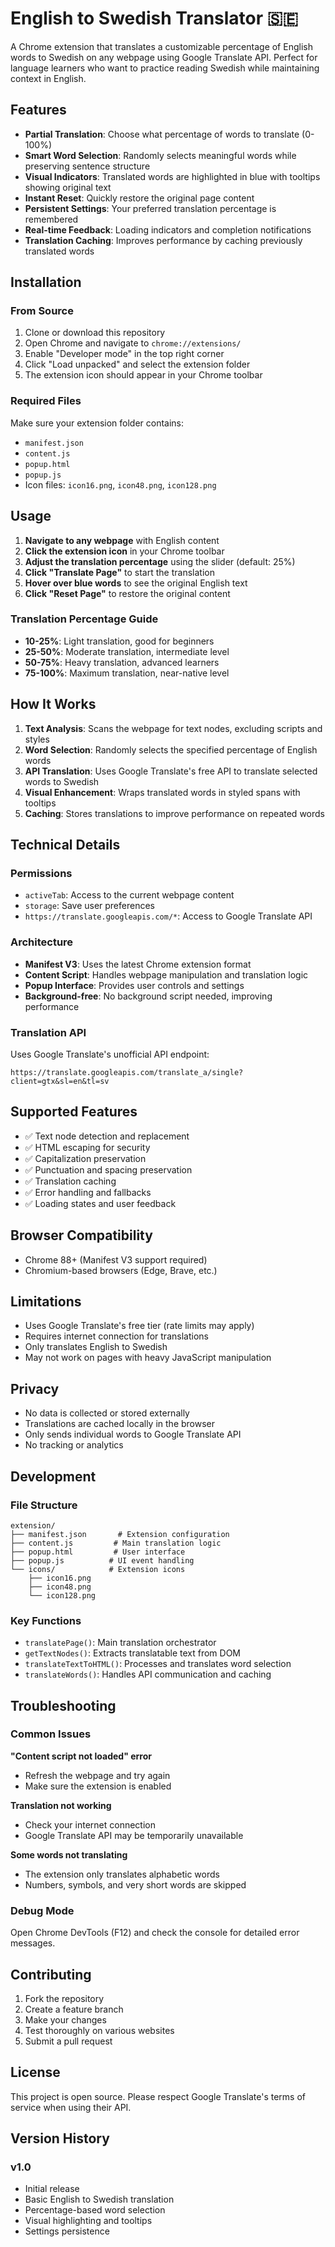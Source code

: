 # English to Swedish Translator 🇸🇪

A Chrome extension that translates a customizable percentage of English words to Swedish on any webpage using Google Translate API. Perfect for language learners who want to practice reading Swedish while maintaining context in English.

## Features

- **Partial Translation**: Choose what percentage of words to translate (0-100%)
- **Smart Word Selection**: Randomly selects meaningful words while preserving sentence structure
- **Visual Indicators**: Translated words are highlighted in blue with tooltips showing original text
- **Instant Reset**: Quickly restore the original page content
- **Persistent Settings**: Your preferred translation percentage is remembered
- **Real-time Feedback**: Loading indicators and completion notifications
- **Translation Caching**: Improves performance by caching previously translated words

## Installation

### From Source

1. Clone or download this repository
2. Open Chrome and navigate to `chrome://extensions/`
3. Enable "Developer mode" in the top right corner
4. Click "Load unpacked" and select the extension folder
5. The extension icon should appear in your Chrome toolbar

### Required Files

Make sure your extension folder contains:
- `manifest.json`
- `content.js`
- `popup.html`
- `popup.js`
- Icon files: `icon16.png`, `icon48.png`, `icon128.png`

## Usage

1. **Navigate to any webpage** with English content
2. **Click the extension icon** in your Chrome toolbar
3. **Adjust the translation percentage** using the slider (default: 25%)
4. **Click "Translate Page"** to start the translation
5. **Hover over blue words** to see the original English text
6. **Click "Reset Page"** to restore the original content

### Translation Percentage Guide

- **10-25%**: Light translation, good for beginners
- **25-50%**: Moderate translation, intermediate level
- **50-75%**: Heavy translation, advanced learners
- **75-100%**: Maximum translation, near-native level

## How It Works

1. **Text Analysis**: Scans the webpage for text nodes, excluding scripts and styles
2. **Word Selection**: Randomly selects the specified percentage of English words
3. **API Translation**: Uses Google Translate's free API to translate selected words to Swedish
4. **Visual Enhancement**: Wraps translated words in styled spans with tooltips
5. **Caching**: Stores translations to improve performance on repeated words

## Technical Details

### Permissions

- `activeTab`: Access to the current webpage content
- `storage`: Save user preferences
- `https://translate.googleapis.com/*`: Access to Google Translate API

### Architecture

- **Manifest V3**: Uses the latest Chrome extension format
- **Content Script**: Handles webpage manipulation and translation logic
- **Popup Interface**: Provides user controls and settings
- **Background-free**: No background script needed, improving performance

### Translation API

Uses Google Translate's unofficial API endpoint:
```
https://translate.googleapis.com/translate_a/single?client=gtx&sl=en&tl=sv
```

## Supported Features

- ✅ Text node detection and replacement
- ✅ HTML escaping for security
- ✅ Capitalization preservation
- ✅ Punctuation and spacing preservation
- ✅ Translation caching
- ✅ Error handling and fallbacks
- ✅ Loading states and user feedback

## Browser Compatibility

- Chrome 88+ (Manifest V3 support required)
- Chromium-based browsers (Edge, Brave, etc.)

## Limitations

- Uses Google Translate's free tier (rate limits may apply)
- Requires internet connection for translations
- Only translates English to Swedish
- May not work on pages with heavy JavaScript manipulation

## Privacy

- No data is collected or stored externally
- Translations are cached locally in the browser
- Only sends individual words to Google Translate API
- No tracking or analytics

## Development

### File Structure
```
extension/
├── manifest.json       # Extension configuration
├── content.js         # Main translation logic
├── popup.html         # User interface
├── popup.js          # UI event handling
└── icons/            # Extension icons
    ├── icon16.png
    ├── icon48.png
    └── icon128.png
```

### Key Functions

- `translatePage()`: Main translation orchestrator
- `getTextNodes()`: Extracts translatable text from DOM
- `translateTextToHTML()`: Processes and translates word selection
- `translateWords()`: Handles API communication and caching

## Troubleshooting

### Common Issues

**"Content script not loaded" error**
- Refresh the webpage and try again
- Make sure the extension is enabled

**Translation not working**
- Check your internet connection
- Google Translate API may be temporarily unavailable

**Some words not translating**
- The extension only translates alphabetic words
- Numbers, symbols, and very short words are skipped

### Debug Mode

Open Chrome DevTools (F12) and check the console for detailed error messages.

## Contributing

1. Fork the repository
2. Create a feature branch
3. Make your changes
4. Test thoroughly on various websites
5. Submit a pull request

## License

This project is open source. Please respect Google Translate's terms of service when using their API.

## Version History

### v1.0
- Initial release
- Basic English to Swedish translation
- Percentage-based word selection
- Visual highlighting and tooltips
- Settings persistence